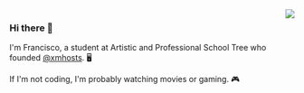 <img align='right' src="https://github-readme-stats.vercel.app/api?username=itsfranciscooli&show_icons=true">

### Hi there 👋
I'm Francisco, a student at Artistic and Professional School Tree who founded [@xmhosts](https://github.com/XM-Hosts). 🖥

If I'm not coding, I'm probably watching movies or gaming. 🎮

